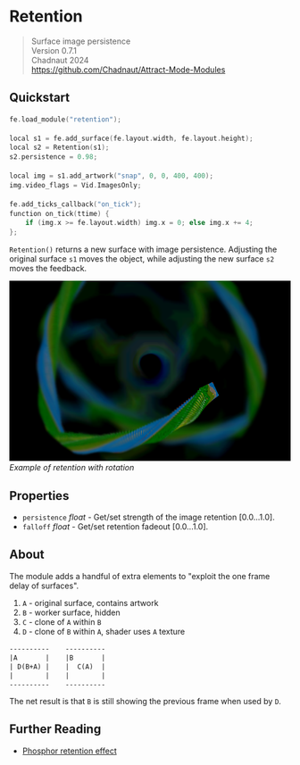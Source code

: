 # Retention

> Surface image persistence  
> Version 0.7.1  
> Chadnaut 2024  
> https://github.com/Chadnaut/Attract-Mode-Modules

## Quickstart

```cpp
fe.load_module("retention");

local s1 = fe.add_surface(fe.layout.width, fe.layout.height);
local s2 = Retention(s1);
s2.persistence = 0.98;

local img = s1.add_artwork("snap", 0, 0, 400, 400);
img.video_flags = Vid.ImagesOnly;

fe.add_ticks_callback("on_tick");
function on_tick(ttime) {
    if (img.x >= fe.layout.width) img.x = 0; else img.x += 4;
};
```

`Retention()` returns a new surface with image persistence. Adjusting the original surface `s1` moves the object, while adjusting the new surface `s2` moves the feedback.

![Example](example.png)\
*Example of retention with rotation*

## Properties

- `persistence` *float* - Get/set strength of the image retention [0.0...1.0].
- `falloff` *float* - Get/set retention fadeout [0.0...1.0].

## About

The module adds a handful of extra elements to "exploit the one frame delay of surfaces".

1. `A` - original surface, contains artwork
2. `B` - worker surface, hidden
3. `C` - clone of `A` within `B`
4. `D` - clone of `B` within `A`, shader uses `A` texture

```
----------    ----------
|A       |    |B       |
| D(B+A) |    |  C(A)  |
|        |    |        |
----------    ----------
```

The net result is that `B` is still showing the previous frame when used by `D`.

## Further Reading

- [Phosphor retention effect](http://forum.attractmode.org/index.php?topic=2496.msg17029)